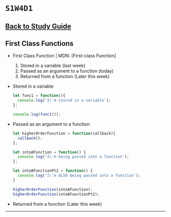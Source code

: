 # `S1W4D1`

## [Back to Study Guide](../../../../study-guides/2-assessment.md)

## First Class Functions

- First Class Function | MDN: [First-class Function]

  1. Stored in a variable (last week)
  2. Passed as an argument to a function (today)
  3. Returned from a function (Later this week)

- Stored in a variable

  ```js
  let func1 = function(){
    console.log('I\'m stored in a variable');
  };

  console.log(func1());
  ```

- Passed as an argument to a function

  ```js
  let higherOrderFunction = function(callback){
    callback();
  };

  let intoAFunction = function() {
    console.log('I\'m being passed into a function');
  };

  let intoAFunctionPt2 = function() {
    console.log('I\'m ALSO being passed into a function');
  }

  higherOrderFunction(intoAFunction);
  higherOrderFunction(intoAFunctionPt2);
  ```

- Returned from a function (Later this week)

---
